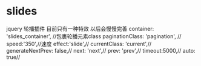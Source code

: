 # slides
jquery 轮播插件 目前只有一种特效 以后会慢慢完善
container: 'slides_container', //包裹轮播元素class
paginationClass: 'pagination', //
speed:'350',//速度
effect:'slide',//
currentClass: 'current',//
generateNextPrev: false,//
next: 'next',//
prev: 'prev',//
timeout:5000,//
auto: true//
